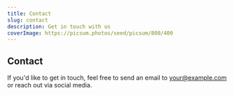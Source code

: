 ```yaml
---
title: Contact
slug: contact
description: Get in touch with us
coverImage: https://picsum.photos/seed/picsum/800/400
---
```


## Contact

If you'd like to get in touch, feel free to send an email to [your@example.com](mailto:your@example.com) or reach out via social media.
